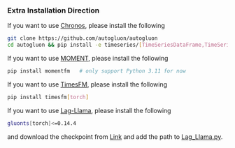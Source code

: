 ### Extra Installation Direction

If you want to use [Chronos](https://github.com/amazon-science/chronos-forecasting), please install the following
```bash
git clone https://github.com/autogluon/autogluon
cd autogluon && pip install -e timeseries/[TimeSeriesDataFrame,TimeSeriesPredictor]
```

If you want to use [MOMENT](https://github.com/moment-timeseries-foundation-model/moment), please install the following
```bash
pip install momentfm   # only support Python 3.11 for now
```

If you want to use [TimesFM](https://github.com/google-research/timesfm), please install the following
```bash
pip install timesfm[torch]
```

If you want to use [Lag-Llama](https://github.com/time-series-foundation-models/lag-llama), please install the following
```bash
gluonts[torch]<=0.14.4
```
and download the checkpoint from [Link](https://github.com/time-series-foundation-models/lag-llama) and add the path to [Lag_Llama.py](https://github.com/TheDatumOrg/TSB-AD/blob/main/TSB_AD/models/Lag_Llama.py).